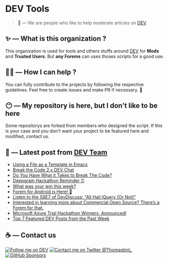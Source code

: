 # DEV Tools

> 🔧 — We are people who like to help moderate articles on [DEV](https://dev.to).

## ✨ — What is this organization ?

This organization is used for tools and others stuffs around [DEV](https://dev.to) for **Mods** and **Trusted Users**. But __any Forems__ can uses thoses scripts for a good use.


## 💪🏼 — How I can help ?

You can fully contribute to the projects by following the respective guidelines. Feel free to create issues and make PR if necessary. 🎉

## 😶 — My repository is here, but I don't like to be here

Some repositorys are forked from members who designed the script. If this is your case and you don't want your project to be featured here and modified, contact us.

## 📝 — Latest post from [DEV Team](https://dev.to/devteam)

<!-- BLOG-POST-LIST:START -->
- [Using a File as a Template in Emacs](https://dev.to/devteam/using-a-file-as-a-template-in-emacs-gkn)
- [Break the Code 2 x DEV Chat](https://dev.to/devteam/break-the-code-2-x-dev-chat-5739)
- [Do You Have What it Takes to Break The Code?](https://dev.to/devteam/do-you-have-what-it-takes-to-break-the-code-2246)
- [Deepgram Hackathon Reminder ⏰](https://dev.to/devteam/deepgram-hackathon-reminder-2ig0)
- [What was your win this week?](https://dev.to/devteam/what-was-your-win-this-week-3e0k)
- [Forem for Android is Here! 🤖](https://dev.to/devteam/forem-for-android-is-here-38ik)
- [Listen to the S8E7 of DevDiscuss: &quot;All Hail jQuery &lpar;Or Not&rpar;&quot;](https://dev.to/devteam/listen-to-the-s8e7-of-devdiscuss-all-hail-jquery-or-not-155a)
- [Interested in learning more about Commercial Open Source? There’s a Forem for that.](https://dev.to/devteam/interested-in-learning-more-about-commercial-open-source-theres-a-forem-for-that-500d)
- [Microsoft Azure Trial Hackathon Winners, Announced!](https://dev.to/devteam/microsoft-azure-trial-hackathon-winners-announced-1kkm)
- [Top 7 Featured DEV Posts from the Past Week](https://dev.to/devteam/top-7-featured-dev-posts-from-the-past-week-1a34)
<!-- BLOG-POST-LIST:END -->


## ☕ — Contact us

[![Follow me on DEV](https://img.shields.io/badge/dev.to-%2308090A.svg?&style=for-the-badge&logo=dev.to&logoColor=white&alt=devto)](https://dev.to/thomasbnt)
[![Contact me on Twitter @Thomasbnt_](https://img.shields.io/badge/Contact%20me%20on%20Twitter-%231DA1F2.svg?&style=for-the-badge&logo=twitter&logoColor=white&alt=twitter)](https://twitter.com/messages/1142357270-1142357270?text=Hello,%20I%20contact%20you%20from%20devtotools%20&recipient_id=1142357270) [![GitHub Sponsors](https://img.shields.io/badge/Sponsor%20me-%23EA54AE.svg?&style=for-the-badge&logo=github-sponsors&logoColor=white)](https://github.com/sponsors/thomasbnt)



